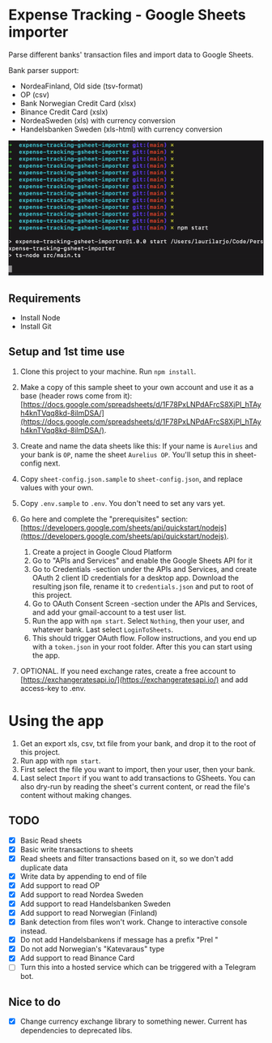 # Expense Tracking - Google Sheets importer

Parse different banks' transaction files and import data to Google Sheets.

Bank parser support:

* NordeaFinland, Old side (tsv-format)
* OP (csv)
* Bank Norwegian Credit Card (xlsx)
* Binance Credit Card (xslx)
* NordeaSweden (xls) with currency conversion
* Handelsbanken Sweden (xls-html) with currency conversion

![Demo](docs/expense-tracker-demo.gif)

## Requirements

* Install Node
* Install Git
## Setup and 1st time use
1. Clone this project to your machine. Run `npm install`.
1. Make a copy of this sample sheet to your own account and use it as a base (header rows come from it): [https://docs.google.com/spreadsheets/d/1F78PxLNPdAFrcS8XjPI_hTAyh4knTVqq8kd-8ilmDSA/](https://docs.google.com/spreadsheets/d/1F78PxLNPdAFrcS8XjPI_hTAyh4knTVqq8kd-8ilmDSA/).
1. Create and name the data sheets like this: If your name is `Aurelius` and your bank is `OP`, name the sheet `Aurelius OP`. You'll setup this in sheet-config next.
1. Copy `sheet-config.json.sample` to `sheet-config.json`, and replace values with your own.
1. Copy `.env.sample` to `.env`. You don't need to set any vars yet.

1. Go here and complete the "prerequisites" section: [https://developers.google.com/sheets/api/quickstart/nodejs](https://developers.google.com/sheets/api/quickstart/nodejs).
    1. Create a project in Google Cloud Platform
    1. Go to "APIs and Services" and enable the Google Sheets API for it
    1. Go to Credentials -section under the APIs and Services, and create OAuth 2 client ID credentials for a desktop app. Download the resulting json file, rename it to `credentials.json` and put to root of this project.
    1. Go to OAuth Consent Screen -section under the APIs and Services, and add your gmail-account to a test user list.
    1. Run the app with `npm start`. Select `Nothing`, then your user, and whatever bank. Last select `LoginToSheets`.
    1. This should trigger OAuth flow. Follow instructions, and you end up with a `token.json` in your root folder. After this you can start using the app.

2. OPTIONAL. If you need exchange rates, create a free account to [https://exchangeratesapi.io/](https://exchangeratesapi.io/) and add access-key to .env.
 
# Using the app

1. Get an export xls, csv, txt file from your bank, and drop it to the root of this project.
1. Run app with `npm start`.
1. First select the file you want to import, then your user, then your bank.
1. Last select `Import` if you want to add transactions to GSheets. You can also dry-run by reading the sheet's current content, or read the file's content without making changes.


## TODO
- [x] Basic Read sheets
- [x] Basic write transactions to sheets
- [x] Read sheets and filter transactions based on it, so we don't add duplicate data
- [x] Write data by appending to end of file
- [x] Add support to read OP
- [x] Add support to read Nordea Sweden
- [x] Add support to read Handelsbanken Sweden
- [x] Add support to read Norwegian (Finland)
- [x] Bank detection from files won't work. Change to interactive console instead.
- [x] Do not add Handelsbankens if message has a prefix "Prel "
- [x] Do not add Norwegian's "Katevaraus" type
- [x] Add support to read Binance Card
- [ ] Turn this into a hosted service which can be triggered with a Telegram bot.

## Nice to do
- [x] Change currency exchange library to something newer. Current has dependencies to deprecated libs.
